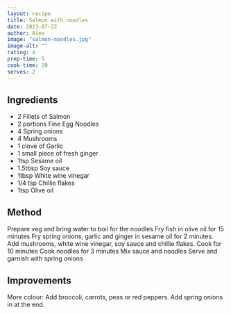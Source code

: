 ```yaml
---
layout: recipe
title: Salmon with noodles
date: 2013-07-22
author: Alex
image: "salmon-noodles.jpg"
image-alt: ""
rating: 4
prep-time: 5
cook-time: 20
serves: 2
---
```


## Ingredients
- 2 Fillets of Salmon
- 2 portions Fine Egg Noodles
- 4 Spring onions
- 4 Mushrooms
- 1 clove of Garlic
- 1 small piece of fresh ginger
- 1tsp Sesame oil
- 1.5tbsp Soy sauce
- 1tbsp White wine vinegar
- 1/4 tsp Chillie flakes
- 1tsp Olive oil

## Method
Prepare veg and bring water to boil for the noodles Fry fish in olive oil for 15 minutes Fry spring onions, garlic and ginger in sesame oil for 2 minutes. Add mushrooms, white wine vinegar, soy sauce and chillie flakes. Cook for 10 minutes Cook noodles for 3 minutes Mix sauce and noodles Serve and garnish with spring onions

## Improvements
More colour: Add broccoli, carrots, peas or red peppers. Add spring onions in at the end.
